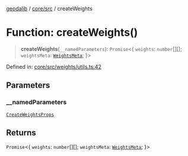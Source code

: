 [geodalib](../../../modules.md) / [core/src](../index.md) / createWeights

# Function: createWeights()

> **createWeights**(`__namedParameters`): `Promise`\<\{ `weights`: `number`[][]; `weightsMeta`: [`WeightsMeta`](../type-aliases/WeightsMeta.md); \}\>

Defined in: [core/src/weights/utils.ts:42](https://github.com/GeoDaCenter/geoda-lib/blob/fd732718ef3d9fb5e87d0aa5ef9ee659a7cf3f31/js/packages/core/src/weights/utils.ts#L42)

## Parameters

### \_\_namedParameters

[`CreateWeightsProps`](../type-aliases/CreateWeightsProps.md)

## Returns

`Promise`\<\{ `weights`: `number`[][]; `weightsMeta`: [`WeightsMeta`](../type-aliases/WeightsMeta.md); \}\>
